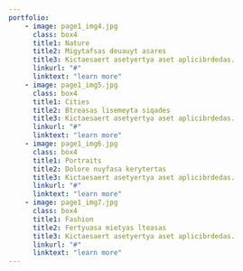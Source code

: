 ```yaml
---
portfolio:
    - image: page1_img4.jpg
      class: box4
      title1: Nature
      title2: Migytafsas deuauyt asares
      title3: Kictaesaert asetyertya aset aplicibrdedas.
      linkurl: "#"
      linktext: "learn more"
    - image: page1_img5.jpg
      class: box4
      title1: Cities
      title2: Btreasas lisemeyta siqades
      title3: Kictaesaert asetyertya aset aplicibrdedas.
      linkurl: "#"
      linktext: "learn more"
    - image: page1_img6.jpg
      class: box4
      title1: Portraits
      title2: Dolore nuyfasa kerytertas
      title3: Kictaesaert asetyertya aset aplicibrdedas.
      linkurl: "#"
      linktext: "learn more"
    - image: page1_img7.jpg
      class: box4
      title1: Fashion
      title2: Fertyuasa mietyas lteasas
      title3: Kictaesaert asetyertya aset aplicibrdedas.
      linkurl: "#"
      linktext: "learn more"    
---
```

